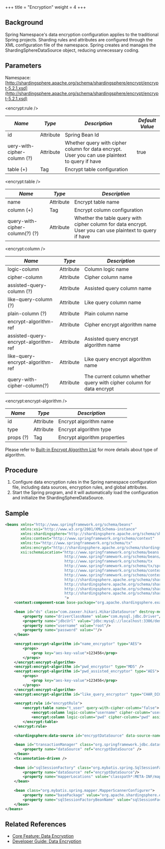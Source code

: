 +++
title = "Encryption"
weight = 4
+++

## Background

Spring Namespace's data encryption configuration applies to the traditional Spring projects. Sharding rules and attributes are configured through the XML configuration file of the namespace. Spring creates and manages the ShardingSphereDataSource object, reducing unnecessary coding.

## Parameters

Namespace: [http://shardingsphere.apache.org/schema/shardingsphere/encrypt/encrypt-5.2.1.xsd](http://shardingsphere.apache.org/schema/shardingsphere/encrypt/encrypt-5.2.1.xsd)

\<encrypt:rule />

| *Name*                    | *Type*    | *Description*                                                                                  | *Default Value* |
| ------------------------- | --------- | ---------------------------------------------------------------------------------------------- | --------------- |
| id                        | Attribute | Spring Bean Id                                                                                 |                 |
| uery-with-cipher-column (?) | Attribute | Whether query with cipher column for data encrypt. User you can use plaintext to query if have | true            |
| table (+)                 | Tag       | Encrypt table configuration                                                                    |                 |

\<encrypt:table />

| *Name*                          | *Type*    | *Description*                                                                                            |
| ------------------------------- | --------- | -------------------------------------------------------------------------------------------------------- |
| name                            | Attribute | Encrypt table name                                                                                       |
| column (+)                      | Tag       | Encrypt column configuration                                                                             |
| query-with-cipher-column(?) (?) | Attribute | Whether the table query with cipher column for data encrypt. User you can use plaintext to query if have |

\<encrypt:column />

| *Name*                               | *Type*    | *Description*                                                        |
| ------------------------------------ | --------- | -------------------------------------------------------------------- |
| logic-column                         | Attribute | Column logic name                                                    |
| cipher-column                        | Attribute | Cipher column name                                                   |
| assisted-query-column (?)            | Attribute | Assisted query column name                                           |
| like-query-column (?)                | Attribute | Like query column name                                               |
| plain-column (?)                     | Attribute | Plain column name                                                    |
| encrypt-algorithm-ref                | Attribute | Cipher encrypt algorithm name                                        |
| assisted-query-encrypt-algorithm-ref | Attribute | Assisted query encrypt algorithm name                                |
| like-query-encrypt-algorithm-ref     | Attribute | Like query encrypt algorithm name                                    |
| query-with-cipher-column(?)          | Attribute | The current column whether query with cipher column for data encrypt |

\<encrypt:encrypt-algorithm />

| *Name*    | *Type*     | *Description*                |
| --------- | ---------- | ---------------------------- |
| id        | Attribute  | Encrypt algorithm name       |
| type      | Attribute  | Encrypt algorithm type       |
| props (?) | Tag        | Encrypt algorithm properties |

Please refer to [Built-in Encrypt Algorithm List](/en/user-manual/common-config/builtin-algorithm/encrypt) for more details about type of algorithm.

## Procedure 

1. Configure data encryption rules in the Spring namespace configuration file, including data sources, encryption rules, and global attributes.
2. Start the Spring program, and it will automatically load the configuration and initialize the ShardingSphereDataSource.

## Sample

```xml
<beans xmlns="http://www.springframework.org/schema/beans"
       xmlns:xsi="http://www.w3.org/2001/XMLSchema-instance"
       xmlns:shardingsphere="http://shardingsphere.apache.org/schema/shardingsphere/datasource"
       xmlns:context="http://www.springframework.org/schema/context"
       xmlns:tx="http://www.springframework.org/schema/tx"
       xmlns:encrypt="http://shardingsphere.apache.org/schema/shardingsphere/encrypt"
       xsi:schemaLocation="http://www.springframework.org/schema/beans
                           http://www.springframework.org/schema/beans/spring-beans.xsd 
                           http://www.springframework.org/schema/tx 
                           http://www.springframework.org/schema/tx/spring-tx.xsd
                           http://www.springframework.org/schema/context 
                           http://www.springframework.org/schema/context/spring-context.xsd
                           http://shardingsphere.apache.org/schema/shardingsphere/datasource
                           http://shardingsphere.apache.org/schema/shardingsphere/datasource/datasource.xsd
                           http://shardingsphere.apache.org/schema/shardingsphere/encrypt
                           http://shardingsphere.apache.org/schema/shardingsphere/encrypt/encrypt.xsd 
                           ">
    <context:component-scan base-package="org.apache.shardingsphere.example.core.mybatis" />
    
    <bean id="ds" class="com.zaxxer.hikari.HikariDataSource" destroy-method="close">
        <property name="driverClassName" value="com.mysql.jdbc.Driver"/>
        <property name="jdbcUrl" value="jdbc:mysql://localhost:3306/demo_ds?serverTimezone=UTC&amp;useSSL=false&amp;useUnicode=true&amp;characterEncoding=UTF-8"/>
        <property name="username" value="root"/>
        <property name="password" value=""/>
    </bean>
    
    <encrypt:encrypt-algorithm id="name_encryptor" type="AES">
        <props>
            <prop key="aes-key-value">123456</prop>
        </props>
    </encrypt:encrypt-algorithm>
    <encrypt:encrypt-algorithm id="pwd_encryptor" type="MD5" />
    <encrypt:encrypt-algorithm id="pwd_assisted_encryptor" type="AES">
        <props>
            <prop key="aes-key-value">123456</prop>
        </props>
    </encrypt:encrypt-algorithm>
    <encrypt:encrypt-algorithm id="like_query_encryptor" type="CHAR_DIGEST_LIKE" />
    
    <encrypt:rule id="encryptRule">
        <encrypt:table name="t_user" query-with-cipher-column="false">
            <encrypt:column logic-column="username" cipher-column="username" plain-column="username_plain" encrypt-algorithm-ref="name_encryptor" query-with-cipher-column="true"/>
            <encrypt:column logic-column="pwd" cipher-column="pwd" assisted-query-column="assisted_query_pwd" like-query-column="like_query_pwd" encrypt-algorithm-ref="pwd_encryptor" assisted-query-encrypt-algorithm-ref="pwd_assisted_encryptor" like-query-encrypt-algorithm-ref="like_query_encryptor" query-with-cipher-column="true" />
        </encrypt:table>
    </encrypt:rule>
    
    <shardingsphere:data-source id="encryptDataSource" data-source-names="ds" rule-refs="encryptRule" />
    
    <bean id="transactionManager" class="org.springframework.jdbc.datasource.DataSourceTransactionManager">
        <property name="dataSource" ref="encryptDataSource" />
    </bean>
    <tx:annotation-driven />
    
    <bean id="sqlSessionFactory" class="org.mybatis.spring.SqlSessionFactoryBean">
        <property name="dataSource" ref="encryptDataSource"/>
        <property name="mapperLocations" value="classpath*:META-INF/mappers/*.xml"/>
    </bean>
    
    <bean class="org.mybatis.spring.mapper.MapperScannerConfigurer">
        <property name="basePackage" value="org.apache.shardingsphere.example.core.mybatis.repository"/>
        <property name="sqlSessionFactoryBeanName" value="sqlSessionFactory"/>
    </bean>
</beans>
```

## Related References

- [Core Feature: Data Encryption](/en/features/encrypt/)
- [Developer Guide: Data Encryption](/en/dev-manual/encrypt/)
